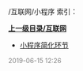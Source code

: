 /互联网/小程序 索引：


**[上一级目录/互联网](/互联网/index.md)**

- [小程序简化环节](/互联网/小程序/小程序简化环节.md)


<font size=2 color='grey'> 2019-06-15 12:26 </font>